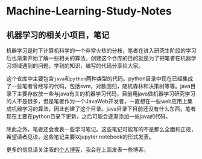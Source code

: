 # Machine-Learning-Study-Notes

## 机器学习的相关小项目，笔记

机器学习是时下计算机科学的一个非常火热的分枝，笔者在进入研究生阶段的学习后也渐渐开始了解一些相关的算法。创建这个仓库的目的就是为了把笔者在机器学习领域遇到的问题，学到的知识，编写的代码分享给大家。

这个仓库中主要包含`java`和`python`两种类型的代码。python目录中现在已经集成了一些笔者曾经写的代码，包括svm，对数回归，随机森林和决策树等等。java目录下主要存放放一些与java有关的机器学习代码，目前用java做机器学习研究学习的人不是很多，但是笔者作为一个JavaWeb开发者，一直想在一些web应用上集成机器学习的算法，因此创建了这个目录。java目录下目前还没有什么东西，笔者现在主要在python目录下更新，之后可能会逐渐添加一些java的代码。

除此之外，笔者还会发表一些学习笔记。这些笔记可能写的不是那么全面和正规，希望读者见谅，这些笔记主要以jupyter notebook的形式发表。

更多的信息请关注我的[个人博客](http://www.ilmareblog.com)，我会在上面发表一些博客。

